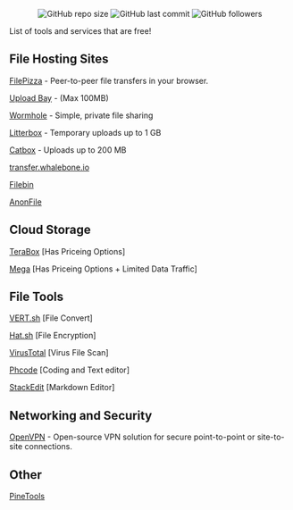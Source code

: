 <p align="center">
<img alt="GitHub repo size" src="https://img.shields.io/github/repo-size/official3gamer/Free-Tech-Tools-List">
<img alt="GitHub last commit" src="https://img.shields.io/github/last-commit/official3gamer/Free-Tech-Tools-List?display_timestamp=committer">
<img alt="GitHub followers" src="https://img.shields.io/github/followers/official3gamer">
</p>


List of tools and services that are free!

## File Hosting Sites
[FilePizza](https://file.pizza/) - Peer-to-peer file transfers in your browser.

[Upload Bay](https://uploadbay.net/) - (Max 100MB)

[Wormhole](https://wormhole.app/) - Simple, private file sharing

[Litterbox](https://litterbox.catbox.moe/) - Temporary uploads up to 1 GB

[Catbox](https://catbox.moe/) - Uploads up to 200 MB

[transfer.whalebone.io](https://transfer.whalebone.io/) 

[Filebin](https://filebin.net/) 

[AnonFile](https://www.anonfile.la/)

## Cloud Storage
[TeraBox](https://www.terabox.com/) [Has Priceing Options]

[Mega](https://mega.io/) [Has Priceing Options + Limited Data Traffic]

## File Tools
[VERT.sh](https://vert.sh/) [File Convert]

[Hat.sh](https://hat.sh/) [File Encryption]

[VirusTotal](https://www.virustotal.com/) [Virus File Scan]

[Phcode](https://phcode.io/) [Coding and Text editor]

[StackEdit](https://stackedit.io/) [Markdown Editor]

## Networking and Security
[OpenVPN](https://openvpn.net/) - Open-source VPN solution for secure point-to-point or site-to-site connections.


## Other
[PineTools](https://pinetools.com/)
